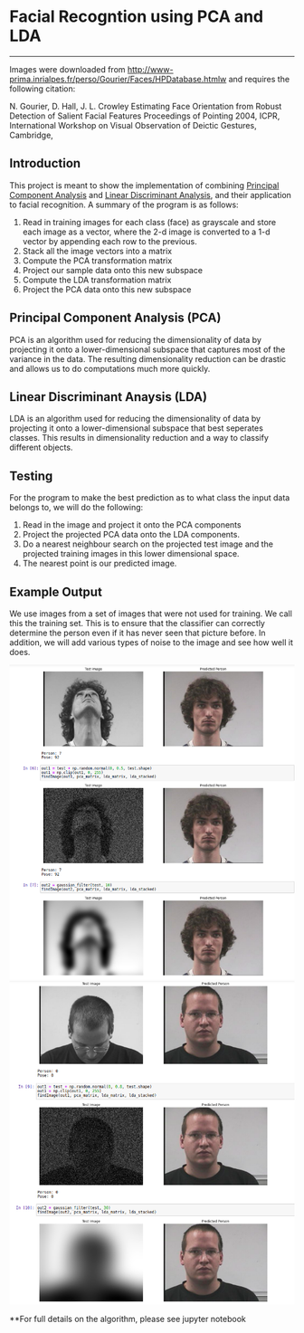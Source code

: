 # Facial Recogntion using PCA and LDA
---
Images were downloaded from http://www-prima.inrialpes.fr/perso/Gourier/Faces/HPDatabase.htmlw and requires the following citation: 

N. Gourier, D. Hall, J. L. Crowley
Estimating Face Orientation from Robust Detection of Salient Facial Features
Proceedings of Pointing 2004, ICPR, International Workshop on Visual Observation of Deictic Gestures, Cambridge,

## Introduction

This project is meant to show the implementation of combining [Principal Component Analysis](https://en.wikipedia.org/wiki/Principal_component_analysis) and [Linear Discriminant Analysis](https://en.wikipedia.org/wiki/Linear_discriminant_analysis), and their application to facial recognition. A summary of the program is as follows:

1. Read in training images for each class (face) as grayscale and store each image as a vector, where the 2-d image is converted to a 1-d vector by appending each row to the previous. 
2. Stack all the image vectors into a matrix 
3. Compute the PCA transformation matrix
4. Project our sample data onto this new subspace
5. Compute the LDA transformation matrix 
6. Project the PCA data onto this new subspace 

## Principal Component Analysis (PCA)

PCA is an algorithm used for reducing the dimensionality of data by projecting it onto a lower-dimensional subspace that captures most of the variance in the data. The resulting dimensionality reduction can be drastic and allows us to do computations much more quickly.

## Linear Discriminant Anaysis (LDA)

LDA is an algorithm used for reducing the dimensionality of data by projecting it onto a lower-dimensional subspace that best seperates classes. This results in dimensionality reduction and a way to classify different objects.

## Testing
For the program to make the best prediction as to what class the input data belongs to, we will do the following:
1. Read in the image and project it onto the PCA components
2. Project the projected PCA data onto the LDA components.
3. Do a nearest neighbour search on the projected test image and the projected training images in this lower dimensional space.
4. The nearest point is our predicted image.

## Example Output
We use images from a set of images that were not used for training. We call this the training set. This is to ensure that the classifier can correctly determine the person even if it has never seen that picture before. In addition, we will add various types of noise to the image and see how well it does. 

![results](https://github.com/Dillon-Roller/Facial-Recognition/blob/main/example-output/facial-recognition-example.png)
![results2](https://github.com/Dillon-Roller/Facial-Recognition/blob/main/example-output/facial-recognition-example2.png)

**For full details on the algorithm, please see jupyter notebook
